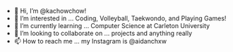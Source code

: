 - 👋 Hi, I’m @kachowchow!
- 👀 I’m interested in ... Coding, Volleyball, Taekwondo, and Playing Games!
- 🌱 I’m currently learning ... Computer Science at Carleton University
- 💞️ I’m looking to collaborate on ... projects and anything really
- 📫 How to reach me ... my Instagram is @aidanchxw

<!---
kachowchow/kachowchow is a ✨ special ✨ repository because its `README.md` (this file) appears on your GitHub profile.
You can click the Preview link to take a look at your changes.
--->
